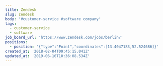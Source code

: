 ```yaml
---
title: Zendesk
slug: zendesk
body: '#customer-service #software company'
tags:
  - customer-service
  - software
job_board_url: 'https://www.zendesk.com/jobs/berlin/'
positions:
  - position: '{"type":"Point","coordinates":[13.4047183,52.524686]}'
created_at: '2018-02-04T09:45:15.041Z'
updated_at: '2019-06-16T10:36:08.534Z'
---
```


